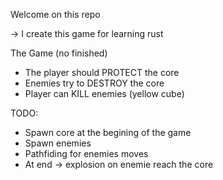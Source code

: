 Welcome on this repo

-> I create this game for learning rust

The Game (no finished)
- The player should PROTECT the core
- Enemies try to DESTROY the core
- Player can KILL enemies (yellow cube)

TODO:
- Spawn core at the begining of the game
- Spawn enemies
- Pathfiding for enemies moves
- At end -> explosion on enemie reach the core
